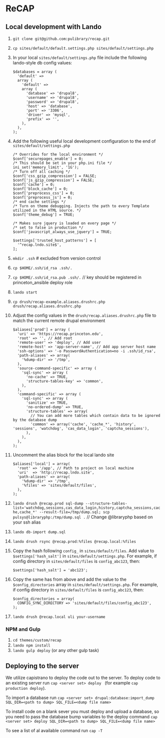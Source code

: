 # ReCAP

## Local development with Lando

1. `git clone git@github.com:pulibrary/recap.git`
1. `cp sites/default/default.settings.php sites/default/settings.php`
1. In your local `sites/default/settings.php` file include the following lando-style db config values:

    ```
    $databases = array (
      'default' =>
      array (
        'default' =>
        array (
          'database' => 'drupal8',
          'username' => 'drupal8',
          'password' => 'drupal8',
          'host' => 'database',
          'port' => '3306',
          'driver' => 'mysql',
          'prefix' => '',
        ),
      ),
    );
    ```
1. Add the following useful local development configuration to the end of `sites/default/settings.php`
    ```
    /* Overrides for the local environment */
    $conf['securepages_enable'] = 0;
    /* This should be set in your php.ini file */
    ini_set('memory_limit', '1G');
    /* Turn off all caching */
    $conf['css_gzip_compression'] = FALSE;
    $conf['js_gzip_compression'] = FALSE;
    $conf['cache'] = 0;
    $conf['block_cache'] = 0;
    $conf['preprocess_css'] = 0;
    $conf['preprocess_js'] = 0;
    /* end cache settings */
    /* Turn on theme debugging. Injects the path to every Template utilized in the HTML source. */
    $conf['theme_debug'] = TRUE;

    /* Makes sure jquery is loaded on every page */
    /* set to false in production */
    $conf['javascript_always_use_jquery'] = TRUE;

    $settings['trusted_host_patterns'] = [
      '^recap.lndo.site$',
    ];
    ```
1. `mkdir .ssh` # excluded from version control
1. `cp $HOME/.ssh/id_rsa .ssh/.`
1. `cp $HOME/.ssh/id_rsa.pub .ssh/.` // key should be registered in princeton_ansible deploy role
1. `lando start`
1. `cp drush/recap-example.aliases.drushrc.php drush/recap.aliases.drushrc.php`
1. Adjust the config values in the  `drush/recap.aliases.drushrc.php` file to match the current remote drupal environment
    ```
    $aliases['prod'] = array (
      'uri' => 'https://recap.princeton.edu',
      'root' => '', // Add root
      'remote-user' => 'deploy', // Add user
      'remote-host' => 'app-server-name', // Add app server host name
      'ssh-options' => '-o PasswordAuthentication=no -i .ssh/id_rsa',
      'path-aliases' => array(
        '%dump-dir' => '/tmp',
      ),
      'source-command-specific' => array (
        'sql-sync' => array (
          'no-cache' => TRUE,
          'structure-tables-key' => 'common',
        ),
      ),
      'command-specific' => array (
        'sql-sync' => array (
          'sanitize' => TRUE,
          'no-ordered-dump' => TRUE,
          'structure-tables' => array(
            // You can add more tables which contain data to be ignored by the database dump
            'common' => array('cache', 'cache_*', 'history', 'sessions', 'watchdog', 'cas_data_login', 'captcha_sessions'),
          ),
        ),
      ),
    );
    ```
1. Uncomment the alias block for the local lando site
    ```
    $aliases['local'] = array(
      'root' => '/app', // Path to project on local machine
      'uri'  => 'http://recap.lndo.site',
      'path-aliases' => array(
        '%dump-dir' => '/tmp',
        '%files' => 'sites/default/files',
      ),
    );
    ```
1. `lando drush @recap.prod sql-dump --structure-tables-list='watchdog,sessions,cas_data_login,history,captcha_sessions,cache,cache_*' --result-file=/tmp/dump.sql; scp pulsys@libraryphp:/tmp/dump.sql .` // Change @libraryphp based on your ssh alias
1. `lando db-import dump.sql`
1. `lando drush rsync @recap.prod:%files @recap.local:%files`
1. Copy the hash following `config_` in `sites/default/files`. Add value to `$settings['hash_salt']` in `sites/default/settings.php`. For example, if config directory in `sites/default/files` is `config_abc123`, then:
    ```
    $settings['hash_salt'] = 'abc123';
    ```
1. Copy the same has from above and add the value to the `$config_directories` array in `sites/default/settings.php`. For example, if config directory in `sites/default/files` is `config_abc123`, then:
    ```
    $config_directories = array(
      CONFIG_SYNC_DIRECTORY => 'sites/default/files/config_abc123',
    );
    ```
1. `lando drush @recap.local uli your-username`

### NPM and Gulp

1. `cd themes/custom/recap`
1. `lando npm install`
1. `lando gulp deploy` (or any other gulp task)

## Deploying to the server

We utilize capistrano to deploy the code out to the server.  To deploy code to an existing server run
`cap <server set> deploy ` (for example `cap production deploy`).

To import a database run `cap <server set> drupal:database:import_dump SQL_DIR=<path to dump> SQL_FILE=<dump file name>`

To install code on a blank sever you must deploy and upload a database, so you need to pass the database bump variables to the deploy command `cap <server set> deploy SQL_DIR=<path to dump> SQL_FILE=<dump file name>`

To see a list of al available command run `cap -T`